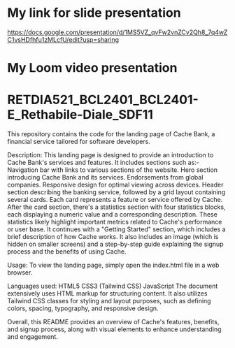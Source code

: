 # My link for slide presentation
https://docs.google.com/presentation/d/1MS5VZ_qvFw2vnZCv2Qh8_7q4wZC1vsHDfhfu1zMLcfU/edit?usp=sharing

# My Loom video presentation



# RETDIA521_BCL2401_BCL2401-E_Rethabile-Diale_SDF11

This repository contains the code for the landing page of Cache Bank, a financial service tailored for software developers.

Description:
This landing page is designed to provide an introduction to Cache Bank's services and features. It includes sections such as:-
Navigation bar with links to various sections of the website.
Hero section introducing Cache Bank and its services.
Endorsements from global companies.
Responsive design for optimal viewing across devices.
Header section describing the banking service, followed by a grid layout containing several cards. Each card represents a feature or service offered by Cache.
After the card section, there's a statistics section with four statistics blocks, each displaying a numeric value and a corresponding description.
These statistics likely highlight important metrics related to Cache's performance or user base.
It continues with a "Getting Started" section, which includes a brief description of how Cache works.
It also includes an image (which is hidden on smaller screens) and a step-by-step guide explaining the signup process and the benefits of using Cache.

Usage:
To view the landing page, simply open the index.html file in a web browser.

Languages used:
HTML5
CSS3 (Tailwind CSS)
JavaScript
The document extensively uses HTML markup for structuring content.
It also utilizes Tailwind CSS classes for styling and layout purposes, such as defining colors, spacing, typography, and responsive design.

Overall, this README provides an overview of Cache's features, benefits, and signup process, along with visual elements to enhance understanding and engagement.




